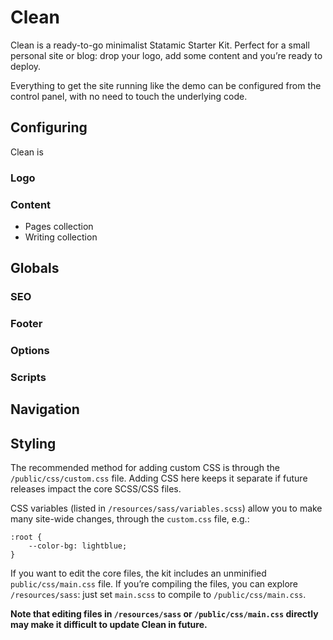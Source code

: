 # Clean
Clean is a ready-to-go minimalist Statamic Starter Kit. Perfect for a small personal site or blog: drop your logo, add some content and you’re ready to deploy.

Everything to get the site running like the demo can be configured from the control panel, with no need to touch the underlying code.

## Configuring
Clean is 

### Logo

### Content
- Pages collection
- Writing collection

## Globals

### SEO

### Footer

### Options

### Scripts

## Navigation

## Styling
The recommended method for adding custom CSS is through the `/public/css/custom.css` file. Adding CSS here keeps it separate if future releases impact the core SCSS/CSS files.

CSS variables (listed in `/resources/sass/variables.scss`) allow you to make many site-wide changes, through the `custom.css` file, e.g.:

```
:root {
    --color-bg: lightblue;
}
```

If you want to edit the core files, the kit includes an unminified `public/css/main.css` file. If you’re compiling the files, you can explore `/resources/sass`: just set `main.scss` to compile to `/public/css/main.css`. 

**Note that editing files in `/resources/sass` or `/public/css/main.css` directly may make it difficult to update Clean in future.**
